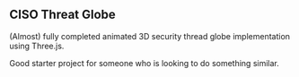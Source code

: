 ## CISO Threat Globe

(Almost) fully completed animated 3D security thread globe implementation using Three.js.

Good starter project for someone who is looking to do something similar.
